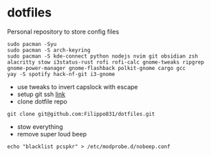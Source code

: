 # dotfiles
Personal repository to store config files


```shell
sudo pacman -Syu
sudo pacman -S arch-keyring
sudo pacman -S kde-connect python nodejs nvim git obsidian zsh alacritty stow i3status-rust rofi rofi-calc gnome-tweaks ripgrep gnome-power-manager gnome-flashback polkit-gnome cargo gcc
yay -S spotify hack-nf-git i3-gnome
```

- use tweaks to invert capslock with escape
- setup git ssh [link](https://docs.github.com/en/authentication/connecting-to-github-with-ssh/generating-a-new-ssh-key-and-adding-it-to-the-ssh-agent)
- clone dotfile repo

```shell
git clone git@github.com:Filippo831/dotfiles.git
```
- stow everything
- remove super loud beep

```shell
echo "blacklist pcspkr" > /etc/modprobe.d/nobeep.conf
```
